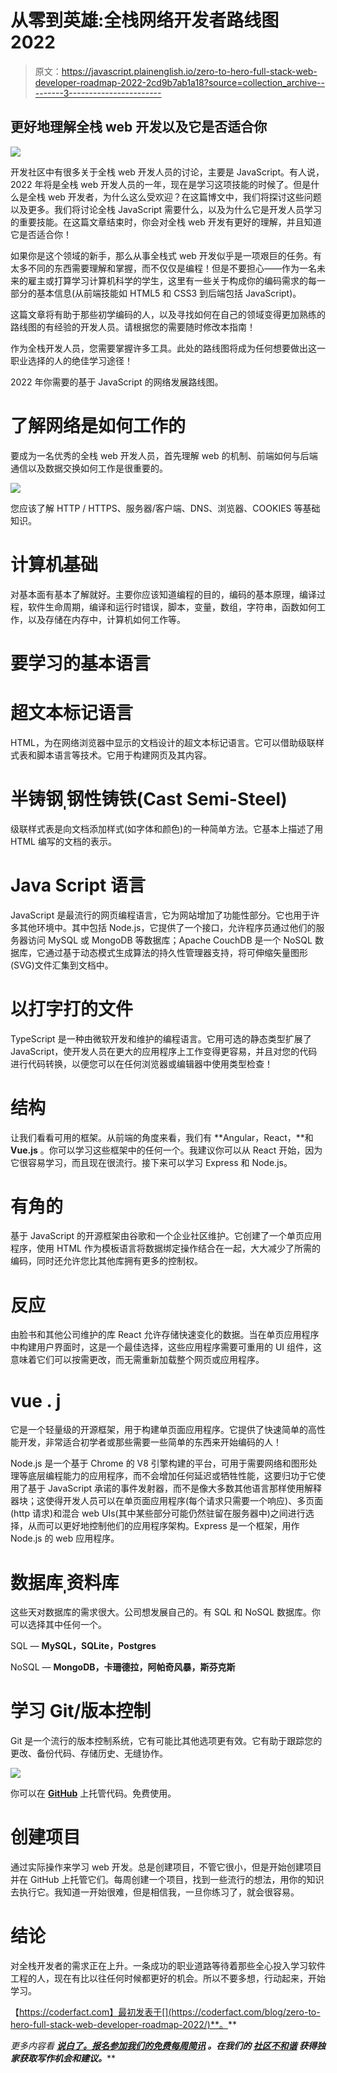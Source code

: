 # 从零到英雄:全栈网络开发者路线图 2022

> 原文：<https://javascript.plainenglish.io/zero-to-hero-full-stack-web-developer-roadmap-2022-2cd9b7ab1a18?source=collection_archive---------3----------------------->

## 更好地理解全栈 web 开发以及它是否适合你

![](img/a98855cc2c448c39008e72293233811e.png)

开发社区中有很多关于全栈 web 开发人员的讨论，主要是 JavaScript。有人说，2022 年将是全栈 web 开发人员的一年，现在是学习这项技能的时候了。但是什么是全栈 web 开发者，为什么这么受欢迎？在这篇博文中，我们将探讨这些问题以及更多。我们将讨论全栈 JavaScript 需要什么，以及为什么它是开发人员学习的重要技能。在这篇文章结束时，你会对全栈 web 开发有更好的理解，并且知道它是否适合你！

如果你是这个领域的新手，那么从事全栈式 web 开发似乎是一项艰巨的任务。有太多不同的东西需要理解和掌握，而不仅仅是编程！但是不要担心——作为一名未来的雇主或打算学习计算机科学的学生，这里有一些关于构成你的编码需求的每一部分的基本信息(从前端技能如 HTML5 和 CSS3 到后端包括 JavaScript)。

这篇文章将有助于那些初学编码的人，以及寻找如何在自己的领域变得更加熟练的路线图的有经验的开发人员。请根据您的需要随时修改本指南！

作为全栈开发人员，您需要掌握许多工具。此处的路线图将成为任何想要做出这一职业选择的人的绝佳学习途径！

2022 年你需要的基于 JavaScript 的网络发展路线图。

# 了解网络是如何工作的

要成为一名优秀的全栈 web 开发人员，首先理解 web 的机制、前端如何与后端通信以及数据交换如何工作是很重要的。

![](img/5301e152a0516000b5a167a2efb1161c.png)

您应该了解 HTTP / HTTPS、服务器/客户端、DNS、浏览器、COOKIES 等基础知识。

# 计算机基础

对基本面有基本了解就好。主要你应该知道编程的目的，编码的基本原理，编译过程，软件生命周期，编译和运行时错误，脚本，变量，数组，字符串，函数如何工作，以及存储在内存中，计算机如何工作等。

# 要学习的基本语言

# 超文本标记语言

HTML，为在网络浏览器中显示的文档设计的超文本标记语言。它可以借助级联样式表和脚本语言等技术。它用于构建网页及其内容。

# 半铸钢ˌ钢性铸铁(Cast Semi-Steel)

级联样式表是向文档添加样式(如字体和颜色)的一种简单方法。它基本上描述了用 HTML 编写的文档的表示。

# Java Script 语言

JavaScript 是最流行的网页编程语言，它为网站增加了功能性部分。它也用于许多其他环境中。其中包括 Node.js，它提供了一个接口，允许程序员通过他们的服务器访问 MySQL 或 MongoDB 等数据库；Apache CouchDB 是一个 NoSQL 数据库，它通过基于动态模式生成算法的持久性管理器支持，将可伸缩矢量图形(SVG)文件汇集到文档中。

# 以打字打的文件

TypeScript 是一种由微软开发和维护的编程语言。它用可选的静态类型扩展了 JavaScript，使开发人员在更大的应用程序上工作变得更容易，并且对您的代码进行代码转换，以便您可以在任何浏览器或编辑器中使用类型检查！

# 结构

让我们看看可用的框架。从前端的角度来看，我们有 **Angular，React，**和 **Vue.js** 。你可以学习这些框架中的任何一个。我建议你可以从 React 开始，因为它很容易学习，而且现在很流行。接下来可以学习 Express 和 Node.js。

# 有角的

基于 JavaScript 的开源框架由谷歌和一个企业社区维护。它创建了一个单页应用程序，使用 HTML 作为模板语言将数据绑定操作结合在一起，大大减少了所需的编码，同时还允许您比其他库拥有更多的控制权。

# 反应

由脸书和其他公司维护的库 React 允许存储快速变化的数据。当在单页应用程序中构建用户界面时，这是一个最佳选择，这些应用程序需要可重用的 UI 组件，这意味着它们可以按需更改，而无需重新加载整个网页或应用程序。

# vue . j

它是一个轻量级的开源框架，用于构建单页面应用程序。它提供了快速简单的高性能开发，非常适合初学者或那些需要一些简单的东西来开始编码的人！

Node.js 是一个基于 Chrome 的 V8 引擎构建的平台，可用于需要网络和图形处理等底层编程能力的应用程序，而不会增加任何延迟或牺牲性能，这要归功于它使用了基于 JavaScript 承诺的事件发射器，而不是像大多数其他语言那样使用解释器块；这使得开发人员可以在单页面应用程序(每个请求只需要一个响应)、多页面(http 请求)和混合 web UIs(其中某些部分可能仍然驻留在服务器中)之间进行选择，从而可以更好地控制他们的应用程序架构。Express 是一个框架，用作 Node.js 的 web 应用程序。

# 数据库ˌ资料库

这些天对数据库的需求很大。公司想发展自己的。有 SQL 和 NoSQL 数据库。你可以选择其中任何一个。

SQL — **MySQL，SQLite，Postgres**

NoSQL — **MongoDB，卡珊德拉，阿帕奇风暴，斯芬克斯**

# 学习 Git/版本控制

Git 是一个流行的版本控制系统，它有可能比其他选项更有效。它有助于跟踪您的更改、备份代码、存储历史、无缝协作。

![](img/3ece514b46433955ab3c5c6c017f8ce1.png)

你可以在 [**GitHub**](https://github.com/) 上托管代码。免费使用。

# 创建项目

通过实际操作来学习 web 开发。总是创建项目，不管它很小，但是开始创建项目并在 GitHub 上托管它们。每周创建一个项目，找到一些流行的想法，用你的知识去执行它。我知道一开始很难，但是相信我，一旦你练习了，就会很容易。

# 结论

对全栈开发者的需求正在上升。一条成功的职业道路等待着那些全心投入学习软件工程的人，现在有比以往任何时候都更好的机会。所以不要多想，行动起来，开始学习。

【https://coderfact.com】最初发表于[](https://coderfact.com/blog/zero-to-hero-full-stack-web-developer-roadmap-2022/)**。**

**更多内容看* [***说白了。报名参加我们的***](http://plainenglish.io/)***[***免费每周简讯***](http://newsletter.plainenglish.io/) *。在我们的* [***社区不和谐***](https://discord.gg/GtDtUAvyhW) *获得独家获取写作机会和建议。*****